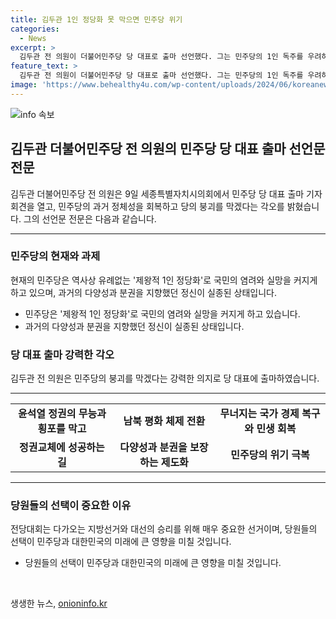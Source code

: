 ```yaml
---
title: 김두관 1인 정당화 못 막으면 민주당 위기
categories:
  - News
excerpt: >
  김두관 전 의원이 더불어민주당 당 대표로 출마 선언했다. 그는 민주당의 1인 독주를 우려하며 다양성과 분권을 강화해야 한다고 강조했다. 김 의원은 당의 붕괴를 막겠다는 강력한 의지를 밝히며, 정권교체와 국가 위기 극복을 위해 중요한 선거임을 강조했다. 그의 선언문은 무능과 횡포를 막고, 남북 평화 체제 전환, 국가 경제 복구 및 민생 회복을 강조하는 내용을 담고 있다.
feature_text: >
  김두관 전 의원이 더불어민주당 당 대표로 출마 선언했다. 그는 민주당의 1인 독주를 우려하며 다양성과 분권을 강화해야 한다고 강조했다. 김 의원은 당의 붕괴를 막겠다는 강력한 의지를 밝히며, 정권교체와 국가 위기 극복을 위해 중요한 선거임을 강조했다. 그의 선언문은 무능과 횡포를 막고, 남북 평화 체제 전환, 국가 경제 복구 및 민생 회복을 강조하는 내용을 담고 있다.
image: 'https://www.behealthy4u.com/wp-content/uploads/2024/06/koreanews.jpg'
---
```


<p><img src="https://www.behealthy4u.com/wp-content/uploads/2024/06/koreanews.jpg" alt="info 속보" /></p>

<h2 data-ke-size="size26">김두관 더불어민주당 전 의원의 민주당 당 대표 출마 선언문 전문</h2>

<p data-ke-size="size16">김두관 더불어민주당 전 의원은 9일 세종특별자치시의회에서 민주당 당 대표 출마 기자회견을 열고, 민주당의 과거 정체성을 회복하고 당의 붕괴를 막겠다는 각오를 밝혔습니다. 그의 선언문 전문은 다음과 같습니다.</p>

<hr>

<h3 data-ke-size="size20">민주당의 현재와 과제</h3>

<p data-ke-size="size16">현재의 민주당은 역사상 유례없는 '제왕적 1인 정당화'로 국민의 염려와 실망을 커지게 하고 있으며, 과거의 다양성과 분권을 지향했던 정신이 실종된 상태입니다.</p>

<ul>
    <li>민주당은 '제왕적 1인 정당화'로 국민의 염려와 실망을 커지게 하고 있습니다.</li>
    <li>과거의 다양성과 분권을 지향했던 정신이 실종된 상태입니다.</li>
</ul>

<h3 data-ke-size="size20">당 대표 출마 강력한 각오</h3>

<p data-ke-size="size16">김두관 전 의원은 민주당의 붕괴를 막겠다는 강력한 의지로 당 대표에 출마하였습니다.</p>

<hr>

<table>
<tbody>
<tr>
<td style="text-align: center; height: 17px;"><b>윤석열 정권의 무능과 횡포를 막고</b></td>
<td style="text-align: center; height: 17px;"><b>남북 평화 체제 전환</b></td>
<td style="text-align: center; height: 17px;"><b>무너지는 국가 경제 복구와 민생 회복</b></td>
</tr>
<tr>
<td style="text-align: center; height: 17px;"><b>정권교체에 성공하는 길</b></td>
<td style="text-align: center; height: 17px;"><b>다양성과 분권을 보장하는 제도화</b></td>
<td style="text-align: center; height: 17px;"><b>민주당의 위기 극복</b></td>
</tr>
</tbody>
</table>

<hr>

<h3 data-ke-size="size20">당원들의 선택이 중요한 이유</h3>

<p data-ke-size="size16">전당대회는 다가오는 지방선거와 대선의 승리를 위해 매우 중요한 선거이며, 당원들의 선택이 민주당과 대한민국의 미래에 큰 영향을 미칠 것입니다.</p>

<ul>
    <li>당원들의 선택이 민주당과 대한민국의 미래에 큰 영향을 미칠 것입니다.</li>
</ul>

<p data-ke-size="size16">&nbsp;</p>
생생한 뉴스, <a href="https://onioninfo.kr" rel="dofollow">onioninfo.kr</a>


